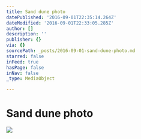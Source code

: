 ```yaml
---
title: Sand dune photo
datePublished: '2016-09-01T22:35:14.264Z'
dateModified: '2016-09-01T22:33:05.285Z'
author: []
description: ''
publisher: {}
via: {}
sourcePath: _posts/2016-09-01-sand-dune-photo.md
starred: false
inFeed: true
hasPage: false
inNav: false
_type: MediaObject

---
```

# Sand dune photo
![](https://the-grid-user-content.s3-us-west-2.amazonaws.com/a905905e-6ef4-44fa-a0ee-5609ef96ff72.jpg)
